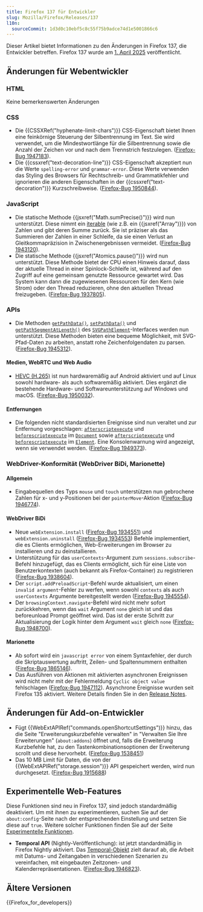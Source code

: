 ```yaml
---
title: Firefox 137 für Entwickler
slug: Mozilla/Firefox/Releases/137
l10n:
  sourceCommit: 1d3d0c10ebf5c8c55f75b9adce74d1e5001866c6
---
```


Dieser Artikel bietet Informationen zu den Änderungen in Firefox 137, die Entwickler betreffen.
Firefox 137 wurde am [1. April 2025](https://whattrainisitnow.com/release/?version=137) veröffentlicht.

## Änderungen für Webentwickler

### HTML

Keine bemerkenswerten Änderungen

### CSS

- Die {{CSSXRef("hyphenate-limit-chars")}} CSS-Eigenschaft bietet Ihnen eine feinkörnige Steuerung der Silbentrennung im Text. Sie wird verwendet, um die Mindestwortlänge für die Silbentrennung sowie die Anzahl der Zeichen vor und nach dem Trennstrich festzulegen. ([Firefox-Bug 1947183](https://bugzil.la/1947183)).
- Die {{cssxref("text-decoration-line")}} CSS-Eigenschaft akzeptiert nun die Werte `spelling-error` und `grammar-error`. Diese Werte verwenden das Styling des Browsers für Rechtschreib- und Grammatikfehler und ignorieren die anderen Eigenschaften in der {{cssxref("text-decoration")}} Kurzschreibweise. ([Firefox-Bug 1950844](https://bugzil.la/1950844)).

### JavaScript

- Die statische Methode {{jsxref("Math.sumPrecise()")}} wird nun unterstützt. Diese nimmt ein [iterable](/de/docs/Web/JavaScript/Reference/Iteration_protocols#the_iterable_protocol) (wie z.B. ein {{jsxref("Array")}}) von Zahlen und gibt deren Summe zurück. Sie ist präziser als das Summieren der Zahlen in einer Schleife, da sie einen Verlust an Gleitkommapräzision in Zwischenergebnissen vermeidet. ([Firefox-Bug 1943120](https://bugzil.la/1943120)).
- Die statische Methode {{jsxref("Atomics.pause()")}} wird nun unterstützt. Diese Methode bietet der CPU einen Hinweis darauf, dass der aktuelle Thread in einer Spinlock-Schleife ist, während auf den Zugriff auf eine gemeinsam genutzte Ressource gewartet wird. Das System kann dann die zugewiesenen Ressourcen für den Kern (wie Strom) oder den Thread reduzieren, ohne den aktuellen Thread freizugeben. ([Firefox-Bug 1937805](https://bugzil.la/1937805)).

### APIs

- Die Methoden [`getPathData()`](/de/docs/Web/API/SVGPathElement/getPathData), [`setPathData()`](/de/docs/Web/API/SVGPathElement/setPathData) und [`getPathSegmentAtLength()`](/de/docs/Web/API/SVGPathElement/getPathSegmentAtLength) des [`SVGPathElement`](/de/docs/Web/API/SVGPathElement)-Interfaces werden nun unterstützt. Diese Methoden bieten eine bequeme Möglichkeit, mit SVG-Pfad-Daten zu arbeiten, anstatt rohe Zeichenfolgendaten zu parsen. ([Firefox-Bug 1945312](https://bugzil.la/1945312)).

#### Medien, WebRTC und Web Audio

- [HEVC (H.265)](/de/docs/Web/Media/Guides/Formats/Video_codecs#hevc_h.265) ist nun hardwaremäßig auf Android aktiviert und auf Linux sowohl hardware- als auch softwaremäßig aktiviert. Dies ergänzt die bestehende Hardware- und Softwareunterstützung auf Windows und macOS. ([Firefox-Bug 1950032](https://bugzil.la/1950032)).

#### Entfernungen

- Die folgenden nicht standardisierten Ereignisse sind nun veraltet und zur Entfernung vorgeschlagen: [`afterscriptexecute`](/de/docs/Web/API/Document/afterscriptexecute_event) und [`beforescriptexecute`](/de/docs/Web/API/Document/beforescriptexecute_event) im [`Document`](/de/docs/Web/API/Document) sowie [`afterscriptexecute`](/de/docs/Web/API/Element/afterscriptexecute_event) und [`beforescriptexecute`](/de/docs/Web/API/Element/beforescriptexecute_event) im [`Element`](/de/docs/Web/API/Element). Eine Konsolenwarnung wird angezeigt, wenn sie verwendet werden. ([Firefox-Bug 1949373](https://bugzil.la/1949373)).

### WebDriver-Konformität (WebDriver BiDi, Marionette)

#### Allgemein

- Eingabequellen des Typs `mouse` und `touch` unterstützen nun gebrochene Zahlen für x- und y-Positionen bei der `pointerMove`-Aktion ([Firefox-Bug 1946774](https://bugzil.la/1946774)).

#### WebDriver BiDi

- Neue `webExtension.install` ([Firefox-Bug 1934551](https://bugzil.la/1934551)) und `webExtension.uninstall` ([Firefox-Bug 1934553](https://bugzil.la/1934553)) Befehle implementiert, die es Clients ermöglichen, Web-Erweiterungen im Browser zu installieren und zu deinstallieren.
- Unterstützung für das `userContexts`-Argument zum `sessions.subscribe`-Befehl hinzugefügt, das es Clients ermöglicht, sich für eine Liste von Benutzerkontexten (auch bekannt als Firefox-Container) zu registrieren
  ([Firefox-Bug 1938604](https://bugzil.la/1938604)).
- Der `script.addPreloadScript`-Befehl wurde aktualisiert, um einen `invalid argument`-Fehler zu werfen, wenn sowohl `contexts` als auch `userContexts` Argumente bereitgestellt werden ([Firefox-Bug 1945554](https://bugzil.la/1945554)).
- Der `browsingContext.navigate`-Befehl wird nicht mehr sofort zurückkehren, wenn das `wait` Argument `none` gleich ist und das beforeunload Prompt geöffnet wird. Das ist der erste Schritt zur Aktualisierung der Logik hinter dem Argument `wait` gleich `none` ([Firefox-Bug 1948700](https://bugzil.la/1948700)).

#### Marionette

- Ab sofort wird ein `javascript error` von einem Syntaxfehler, der durch die Skriptauswertung auftritt, Zeilen- und Spaltennummern enthalten ([Firefox-Bug 1865146](https://bugzil.la/1865146)).
- Das Ausführen von Aktionen mit aktivierten asynchronen Ereignissen wird nicht mehr mit der Fehlermeldung `Cyclic object value` fehlschlagen ([Firefox-Bug 1947112](https://bugzil.la/1947112)).
  Asynchrone Ereignisse wurden seit Firefox 135 aktiviert. Weitere Details finden Sie in den [Release Notes](/de/docs/Mozilla/Firefox/Releases/135#webdriver_conformance_webdriver_bidi_marionette).

## Änderungen für Add-on-Entwickler

- Fügt {{WebExtAPIRef("commands.openShortcutSettings")}} hinzu, das die Seite "Erweiterungskurzbefehle verwalten" in "Verwalten Sie Ihre Erweiterungen" (`about:addons`) öffnet und, falls die Erweiterung Kurzbefehle hat, zu den Tastenkombinationsoptionen der Erweiterung scrollt und diese hervorhebt. ([Firefox-Bug 1538451](https://bugzil.la/1538451))
- Das 10 MB Limit für Daten, die von der {{WebExtAPIRef("storage.session")}} API gespeichert werden, wird nun durchgesetzt. ([Firefox-Bug 1915688](https://bugzil.la/1915688))

## Experimentelle Web-Features

Diese Funktionen sind neu in Firefox 137, sind jedoch standardmäßig deaktiviert. Um mit ihnen zu experimentieren, suchen Sie auf der `about:config`-Seite nach der entsprechenden Einstellung und setzen Sie diese auf `true`. Weitere solcher Funktionen finden Sie auf der Seite [Experimentelle Funktionen](/de/docs/Mozilla/Firefox/Experimental_features).

- **Temporal API** (Nightly-Veröffentlichung): ist jetzt standardmäßig in Firefox Nightly aktiviert. Das [Temporal-Objekt](/de/docs/Web/JavaScript/Reference/Global_Objects/Temporal) zielt darauf ab, die Arbeit mit Datums- und Zeitangaben in verschiedenen Szenarien zu vereinfachen, mit eingebauten Zeitzonen- und Kalenderrepräsentationen. ([Firefox-Bug 1946823](https://bugzil.la/1946823)).

## Ältere Versionen

{{Firefox_for_developers}}
